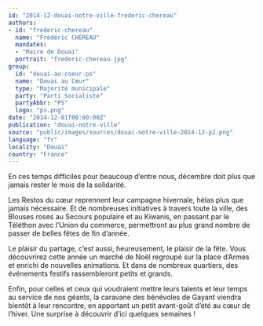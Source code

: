 ```yaml
---
id: "2014-12-douai-notre-ville-frederic-chereau"
authors:
- id: "frederic-chereau"
  name: "Frédéric CHÉREAU"
  mandates: 
  - "Maire de Douai"
  portrait: "frederic-chereau.jpg"
group:
  id: "douai-au-coeur-ps"
  name: "Douai au Cœur"
  type: "Majorité municipale"
  party: "Parti Socialiste"
  partyAbbr: "PS"
  logo: "ps.png"
date: "2014-12-01T00:00:00Z"
publication: "douai-notre-ville"
source: "public/images/sources/douai-notre-ville-2014-12-p2.png"
language: "fr"
locality: "Douai"
country: "France"
---
```


En ces temps difficiles pour beaucoup d’entre nous, décembre doit plus que jamais rester le mois de la solidarité.

Les Restos du cœur reprennent leur campagne hivernale, hélas plus que jamais nécessaire. Et de nombreuses initiatives à travers toute la ville, des Blouses roses au Secours populaire et au Kiwanis, en passant par le Téléthon avec l’Union du commerce, permettront au plus grand nombre de passer de belles fêtes de fin d’année.

Le plaisir du partage, c’est aussi, heureusement, le plaisir de la fête. Vous découvrirez cette année un marché de Noël regroupé sur la place d’Armes et enrichi de nouvelles animations. Et dans de nombreux quartiers, des événements festifs rassembleront petits et grands.

Enfin, pour celles et ceux qui voudraient mettre leurs talents et leur temps au service de nos géants, la caravane des bénévoles de Gayant viendra bientôt à leur rencontre, en apportant un petit avant-goût d’été au cœur de l’hiver. Une surprise à découvrir d’ici quelques semaines !
